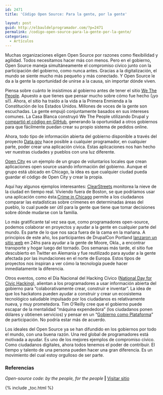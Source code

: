 ```yaml
---
id: 2471
title: 'Código Open Source: Para la gente, por la gente'

layout: post
guid: http://elbauldelprogramador.com/?p=2471
permalink: /codigo-open-source-para-la-gente-por-la-gente/
categories:
  - Artículos
---
```

Muchas organizaciones eligen Open Source por razones como flexibilidad y agilidad. Todos necesitamos hacer más con menos. Pero en el gobierno, Open Source maneja simultáneamente el compromiso cívico junto con la participación del gobierno, como nunca antes. Gracias a la digitalización, el mundo se siente mucho más pequeño y más conectado. Y Open Source le da a la gente la oportunidad de unirse a la causa, sin importar dónde viven.

Piensa sobre cuánto le insistimos al gobierno antes de tener el sitio [We The People][1]. Apuesto a que tienes que pensar mucho sobre cómo fue hecho (¡yo sí!). Ahora, el sitio ha traído a la vida a la Primera Enmienda a la Constitución de los Estados Unidos. Millones de voces de la gente son escuchadas. La gente empujó conjuntamente basados en sus intereses comunes. La Casa Blanca construyó We The People utilizando Drupal y [compartió el código en GitHub][2], generando la oportunidad a otros gobiernos para que fácilmente puedan crear su propio sistema de pedidos online.

Ahora, todo tipo de información abierta del gobierno disponible a través del proyecto [Data.gov][3] hace posible a cualquier programador, en cualquier parte, poder crear una aplicación cívica. Estas aplicaciones nos han hecho ver nuestras ciudades y pueblos con una luz diferente.

<!--more-->

[Open City][4] es un ejemplo de un grupo de voluntarios locales que crean aplicaciones open source usando información del gobierno. Aunque el grupo está ubicado en Chicago, la idea es que cualquier ciudad pueda guardar el código de Open City y crear la propia.

Aquí hay algunos ejemplos interesantes: [ClearStreets][5] monitorea la nieve de la ciudad en tiempo real. Viviendo fuera de Boston, se que podríamos usar una aplicación como ésta.[Crime in Chicago][6] permite a los ciudadanos comparar las estadísticas sobre crímenes en determinadas áreas del pueblo, lo cual puede ser útil para la gente que tiene que tomar decisiones sobre dónde mudarse con la familia.

Lo más gratificante tal vez sea que, como programadores open-source, podemos colaborar en proyectos y ayudar a la gente en cualquier parte del mundo. Es parte de lo que nos saca fuera de la cama en la mañana. A principios de este año, los participantes de DrupalCon Portland [lanzaron un sitio web][7] en 24hs para ayudar a la gente de Moore, Okla., a encontrar transporte y hogar luego del tornado. Dos semanas más tarde, el sitio fue descubierto en Twitter en Alemania y fue reutilizado para ayudar a la gente afectada por las inundaciones en el norte de Europa. Estos tipos de proyectos nos inspiran a ver cómo la tecnología puede hacer inmediatamente la diferencia.

Otros eventos, como el Día Nacional del Hacking Cívico ([National Day for Civic Hacking][8]), alientan a los programadores a usar información abierta del gobierno para “colaborativamente crear, construir e inventar”. La idea de que los hackatons pueden ayudar a construir y crear un ecosistema tecnológico saludable impulsado por los ciudadanos es relativamente nueva, y muy prometedora. Tim O’Reilly cree que el gobierno puede escapar de la mentalidad “máquina expendedora” (los ciudadanos ponen dólares y obtienen servicios) y pensar en un “[Gobierno como Plataforma][9]” de participación. No podría estar más de acuerdo.

Los ideales del Open Source ya se han difundido en los gobiernos por todo el mundo, con una buena razón. Una red global de programadores está motivada a ayudar. Es uno de los mejores ejemplos de compromiso cívico. Como ciudadanos digitales, ahora todos tenemos el poder de contribuir. El tiempo y talento de una persona pueden hacer una gran diferencia. Es un movimiento del cual estoy orgulloso de ser parte.

### Referencias

*Open-source code: by the people, for the people* **|** <a href="http://venturebeat.com/2013/08/29/open-source-code-by-the-people-for-the-people/" target="_blank">Visitar sitio</a> 



 [1]: https://petitions.whitehouse.gov/%20
 [2]: https://github.com/WhiteHouse/petitions
 [3]: http://www.data.gov/
 [4]: http://opencityapps.org/
 [5]: http://clearstreets.org/
 [6]: http://www.crimeinchicago.org/
 [7]: http://www.help4ok.org/
 [8]: http://hackforchange.org/
 [9]: http://www.youtube.com/watch?v=dYB8xokkWjg#at=36

{% include _toc.html %}
